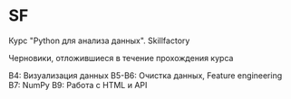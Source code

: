 # SF
Курс "Python для анализа данных". Skillfactory

Черновики, отложившиеся в течение прохождения курса

B4: Визуализация данных
B5-B6: Очистка данных, Feature engineering
B7: NumPy
B9: Работа с HTML и API
